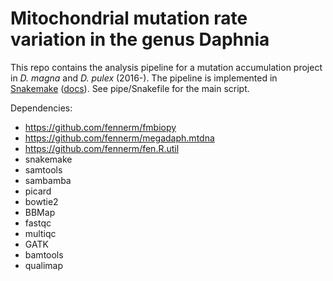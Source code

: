 Mitochondrial mutation rate variation in the genus Daphnia
==========================================================

This repo contains the analysis pipeline for a mutation accumulation project in *D. magna* and *D. pulex* (2016-). The pipeline is implemented in [Snakemake] ([docs]). See pipe/Snakefile for the main script.

Dependencies:

-   https://github.com/fennerm/fmbiopy
-   https://github.com/fennerm/megadaph.mtdna
-   https://github.com/fennerm/fen.R.util
-   snakemake
-   samtools
-   sambamba
-   picard
-   bowtie2
-   BBMap
-   fastqc
-   multiqc
-   GATK
-   bamtools
-   qualimap

  [Snakemake]: https://bitbucket.org/snakemake/snakemake/wiki/Home
  [docs]: https://snakemake.readthedocs.io/en/stable
